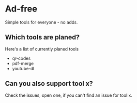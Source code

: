 # Ad-free

Simple tools for everyone - no adds.

## Which tools are planed?

Here's a list of currently planed tools

* qr-codes
* pdf-merge
* youtube-dl

## Can you also support tool x?

Check the issues, open one, if you can't find an issue for tool x.

